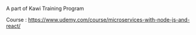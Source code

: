 
A part of Kawi Training Program 

Course : <https://www.udemy.com/course/microservices-with-node-js-and-react/>
